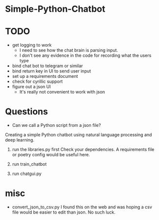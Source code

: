 # Simple-Python-Chatbot

# TODO
* get logging to work
  * I need to see how the chat brain is parsing input.
  * I don't see any evidence in the code for recording what the users type
* bind chat bot to telegram or similar
* bind return key in UI to send user input
* set up a requirements document
* check for cyrillic support
* figure out a json UI 
  * It's really not convenient to work with json
  
# Questions
* Can we call a Python script from a json file?

Creating a simple Python chatbot using natural language processing and deep learning.

1. run the libraries.py first
Check your dependencies. A requirements file or poetry config would be useful here.

2. run train_chatbot

3. run chatgui.py


# misc
* convert_json_to_csv.py
I found this on the web and was hoping a csv file would be easier to edit than json. No such luck.